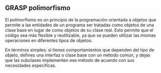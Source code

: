 ## GRASP polimorfismo

El polimorfismo es un principio de la programación orientada a objetos que permite a las entidades de un programa ser tratadas como objetos de una clase base en lugar de como objetos de su clase real. Esto permite que el código sea más flexible y reutilizable, ya que se pueden utilizar las mismas operaciones en diferentes tipos de objetos.

En términos simples: si tienes comportamientos que dependen del tipo de objeto, defines una interfaz o clase base con un método común, y dejas que las subclases implementen ese método de acuerdo con sus necesidades específicas.